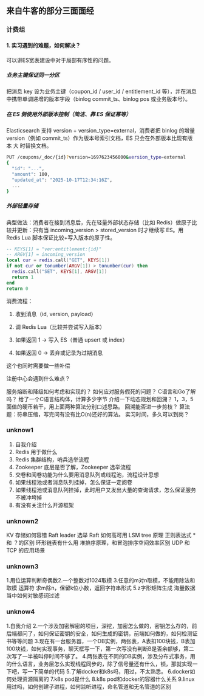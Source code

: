## 来自牛客的部分三面面经

### 计费组
#### 1. 实习遇到的难题，如何解决？
可以讲ES宽表建设中对于局部有序性的问题。

##### 业务主键保证同一分区
把消息 key 设为业务主键（coupon_id / user_id / entitlement_id 等），并在消息中携带单调递增的版本字段（binlog commit_ts、binlog pos 或业务版本号）。

##### 在 ES 侧使用外部版本控制（简洁、靠 ES 保证幂等）
Elasticsearch 支持 version + version_type=external，消费者把 binlog 的增量 version（例如 commit_ts）作为版本号索引文档，ES 只会在外部版本比现有版本 大 时替换文档。

``` bash
PUT /coupons/_doc/{id}?version=1697623456000&version_type=external
{
  "id": "...",
  "amount": 100,
  "updated_at": "2025-10-17T12:34:16Z",
  ...
}

```

##### 外部轻量存储

典型做法：消费者在接到消息后，先在轻量外部状态存储（比如 Redis）做原子比较并更新：只有当 incoming_version > stored_version 时才继续写 ES。用 Redis Lua 脚本保证比较+写入版本的原子性。
``` lua
-- KEYS[1] = "ver:entitlement:{id}"
-- ARGV[1] = incoming_version
local cur = redis.call("GET", KEYS[1])
if not cur or tonumber(ARGV[1]) > tonumber(cur) then
  redis.call("SET", KEYS[1], ARGV[1])
  return 1
end
return 0
```
消费流程：

1. 收到消息（id, version, payload）

2. 调 Redis Lua（比较并尝试写入版本）

3. 如果返回 1 → 写入 ES（普通 upsert 或 index）

3. 如果返回 0 → 丢弃或记录为过期消息

这个也同时需要做一些补偿

注册中心会遇到什么难点？


服务熔断和降级如何考虑和实现的？
如何应对服务假死的问题？
C语言和Go了解吗？
给了一个C语言结构体，计算多少字节
介绍一下动态规划和回溯？
1，3，5面值的硬币若干，用上面两种算法分别口述思路。
回溯能否进一步剪枝？
算法题：符串压缩，写完问有没有比O(n)还好的算法。
实习时间，多久可以到岗？


### unknow1
1. 自我介绍
2. Redis 用于做什么
3. Redis 集群结构，哨兵选举流程
4. Zookeeper 底层是否了解，Zookeeper 选举流程
5. 交卷和阅卷功能为什么要用消息队列或线程池，流程设计思想
6. 如果线程池或者消息队列挂掉，怎么保证一定阅卷
7. 如果线程池或消息队列挂掉，此时用户又发出大量的查询请求，怎么保证服务不被冲垮掉
8. 有没有关注什么开源框架


### unknown2
KV 存储如何容错
Raft leader 选举
Raft 如何高可用
LSM tree 原理
正则表达式 * 和 ？的区别
环形链表有什么用
堆排序原理，和冒泡排序空间效率区别
UDP 和 TCP 的应用场景

### unknown3
1.用位运算判断奇偶数2.一个整数对1024取模
3.任意的m对n取模，不能用除法和取模
运算符
求m除n，保留k位小数，返回字符串形式
5.z字形矩阵生成
海量数据当中如何对敏感词过滤


### unknow4
1.自我介绍
2.一个涉及加密解密的项目，深挖，加密怎么做的，密钥怎么存的，前后端都问了，如何保证密钥的安全，如何生成的密钥，前端如何做的，如何检测证书等等问题
3.现在有一台服务器，一个DB实例，两张表，A表扣100块钱，B表加100块钱，如何实现事务，聊天框写一下，第一次写没有判断B是否余额够，第二次写了一半被叫停时间不够了。
4.两张表在不同的DB实例，涉及分布式事务，用的什么语言，业务层怎么实现线程同步的，除了信号量还有什么，锁，那就实现一下吧，写一下简单的代码
5.了解docker和k8s吗，用过，不太熟悉。
6.docker如何处理资源隔离的
7.k8s pod是什么
8.k8s pod和docker的容器什么关系
9.linux用过吗，如何创建子进程，如何监听进程，命名管道和无名管道的区别